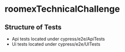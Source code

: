 # roomexTechnicalChallenge
## Structure of Tests
- Api tests located under cypress/e2e/ApiTests
- Ui tests located under cypress/e2e/UITests
